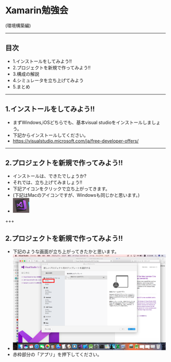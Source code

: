 # Xamarin勉強会
(環境構築編)

---
## 目次

* 1.インストールをしてみよう!!
* 2.プロジェクトを新規で作ってみよう!!
* 3.構成の解説
* 4.シミュレータを立ち上げてみよう
* 5.まとめ
---

## 1.インストールをしてみよう!!
* まずWindows,iOSどちらでも、基本visual studioをインストールしましょう。
* 下記からインストールしてください。
* https://visualstudio.microsoft.com/ja/free-developer-offers/

---
## 2.プロジェクトを新規で作ってみよう!!

* インストールは、できたでしょうか?
* それでは、立ち上げてみましょう!!
* 下記アイコンをクリックで立ち上がってきます。
* (下記はMacのアイコンですが、Windowsも同じかと思います。)
* ![img0](image/img0.png)

+++
## 2.プロジェクトを新規で作ってみよう!!

* 下記のような画面が立ち上がってきたかと思います。
* ![img1](image/img1.png)
* 赤枠部分の「アプリ」を押下してください。
